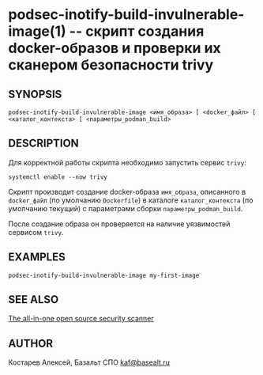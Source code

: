 podsec-inotify-build-invulnerable-image(1) -- скрипт создания docker-образов и проверки их сканером безопасности trivy
================================

## SYNOPSIS

`podsec-inotify-build-invulnerable-image <имя_образа> [ <docker_файл> [ <каталог_контекста> [ <параметры_podman_build>`

## DESCRIPTION

Для корректной работы скрипта необходимо запустить сервис `trivy`:
```
systemctl enable --now trivy
```

Скрипт производит создание docker-образа `имя_образа`, описанного в `docker_файл` (по умолчанию `Dockerfile`) в каталоге `каталог_контекста` (по умолчанию текущий) с параметрами сборки `параметры_podman_build`.

После создание образа он проверяется на наличие уязвимостей сервисом `trivy`.


## EXAMPLES

`podsec-inotify-build-invulnerable-image my-first-image`

## SEE ALSO

[The all-in-one open source security scanner](https://trivy.dev/)


## AUTHOR

Костарев Алексей, Базальт СПО
kaf@basealt.ru

